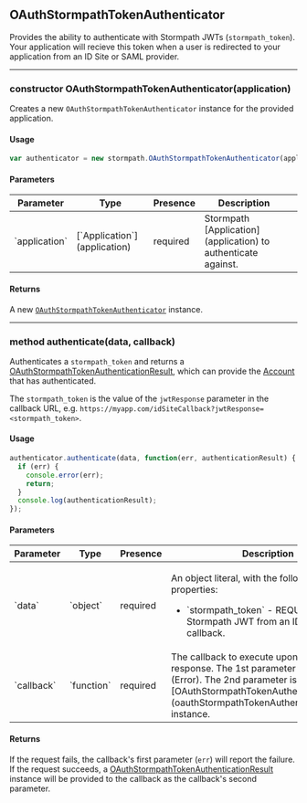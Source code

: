 ## OAuthStormpathTokenAuthenticator

Provides the ability to authenticate with Stormpath JWTs (`stormpath_token`).
Your application will recieve this token when a user is redirected to your
application from an ID Site or SAML provider.

---


<a name="constructor"></a>
### <span class="member">constructor</span> OAuthStormpathTokenAuthenticator(application)

Creates a new `OAuthStormpathTokenAuthenticator` instance for the provided application.


#### Usage

```javascript
var authenticator = new stormpath.OAuthStormpathTokenAuthenticator(application);
```


#### Parameters

<table class="table table-striped table-hover table-curved">
  <thead>
    <tr>
      <th>Parameter</th>
      <th>Type</th>
      <th>Presence</th>
      <th>Description<th>
    </tr>
  </thead>
  <tbody>
    <tr>
      <td>`application`</td>
      <td>[`Application`](application)</td>
      <td>required</td>
      <td>Stormpath [Application](application) to authenticate against.</td>
    </tr>
  </tbody>
</table>


#### Returns

A new [`OAuthStormpathTokenAuthenticator`](oauthStormpathTokenAuthenticator) instance.

---


<a name="authenticate"></a>
### <span class="member">method</span> authenticate(data, callback)

Authenticates a `stormpath_token` and returns a [OAuthStormpathTokenAuthenticationResult](outhStormpathTokenAuthenticationResult), which
can provide the [Account](account) that has authenticated.

The `stormpath_token` is the value of the `jwtResponse` parameter in the
callback URL, e.g. `https://myapp.com/idSiteCallback?jwtResponse=<stormpath_token>`.


#### Usage

```javascript
authenticator.authenticate(data, function(err, authenticationResult) {
  if (err) {
    console.error(err);
    return;
  }
  console.log(authenticationResult);
});
```


#### Parameters

<table class="table table-striped table-hover table-curved">
  <thead>
    <tr>
      <th>Parameter</th>
      <th>Type</th>
      <th>Presence</th>
      <th>Description<th>
    </tr>
  </thead>
  <tbody>
    <tr>
      <td>`data`</td>
      <td>`object`</td>
      <td>required</td>
      <td>
        <p>An object literal, with the following properties:</p>
        <ul>
          <li>`stormpath_token` - REQUIRED - A Stormpath JWT from an ID Site or SAML callback.</li>
        </ul>
      </td>
    </tr>
    <tr>
      <td>`callback`</td>
      <td>`function`</td>
      <td>required</td>
      <td>The callback to execute upon server response. The 1st parameter is an [error](Error).  The 2nd parameter is an [OAuthStormpathTokenAuthenticationResult](oauthStormpathTokenAuthenticationResult) instance.</td>
    </tr>
  </tbody>
</table>


#### Returns

If the request fails, the callback's first parameter (`err`) will report the
failure.  If the request succeeds, a [OAuthStormpathTokenAuthenticationResult](oauthStormpathTokenAuthenticationResult) instance
will be provided to the callback as the callback's second parameter.
